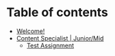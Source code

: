 # Table of contents

* [Welcome!](README.md)
* [Content Specialist | Junior/Mid](content-specialist-or-junior-mid/README.md)
  * [Test Assignment](content-specialist-or-junior-mid/test-assignment.md)
